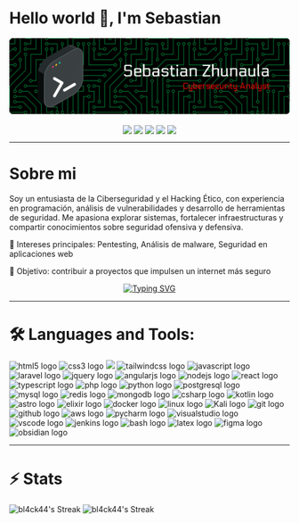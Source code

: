 # Hello world 👋, I'm Sebastian


<p align="center">
<img src="Banner.png">
</p>

<p align="center">
<a href="https://www.youtube.com/@devsebastian44" target="blank"><img align="center" src="https://img.shields.io/badge/YouTube-FF0000?style=for-the-badge&logo=youtube&logoColor=white"/></a>
<a href="https://discord.com/users/1171260800908922950" target="blank"><img align="center" src="https://img.shields.io/badge/Discord-5865F2?style=for-the-badge&logo=discord&logoColor=white"/></a>
<a href="https://www.instagram.com/devsebastian44" target="blank"><img align="center" src="https://img.shields.io/badge/Instagram-8a3ab9?style=for-the-badge&logo=instagram&logoColor=white"/></a>
<a href="https://x.com/devsebastian44" target="blank"><img align="center" src="https://img.shields.io/badge/Twitter-1DA1F2?style=for-the-badge&logo=X&logoColor=white"/></a>
<a href="https://www.linkedin.com/in/devsebastian44/" target="blank"><img align="center" src="https://img.shields.io/badge/LinkedIn-0077B5?style=for-the-badge&logo=LinkedIn&logoColor=white" /></a>
</p>

---

# Sobre mi

Soy un entusiasta de la Ciberseguridad y el Hacking Ético, con experiencia en programación, análisis de vulnerabilidades y desarrollo de herramientas de seguridad.
Me apasiona explorar sistemas, fortalecer infraestructuras y compartir conocimientos sobre seguridad ofensiva y defensiva.

🔹 Intereses principales: Pentesting, Análisis de malware, Seguridad en aplicaciones web

🔹 Objetivo: contribuir a proyectos que impulsen un internet más seguro

<div align="center">
  
[![Typing SVG](https://readme-typing-svg.demolab.com?font=Fira+Code&size=16&pause=1000&color=C81405&width=500&lines=The+code+is+temporary%2C+but+the+impact+is+permanent)](https://git.io/typing-svg)

</div>


---


# 🛠️ Languages and Tools:


<div align="left">
  <img src="https://skillicons.dev/icons?i=html"  alt="html5 logo" />
  <img src="https://skillicons.dev/icons?i=css"  alt="css3 logo" />
  <img src="https://skillicons.dev/icons?i=bootstrap" />
  <img src="https://skillicons.dev/icons?i=tailwind"  alt="tailwindcss logo"  />
  <img src="https://skillicons.dev/icons?i=js"  alt="javascript logo" />
  <img src="https://skillicons.dev/icons?i=laravel"  alt="laravel logo" />
  <img src="https://skillicons.dev/icons?i=jquery"  alt="jquery logo" />
  <img src="https://skillicons.dev/icons?i=angular"  alt="angularjs logo" />
  <img src="https://skillicons.dev/icons?i=nodejs"  alt="nodejs logo" />
  <img src="https://skillicons.dev/icons?i=react"  alt="react logo" />
  <img src="https://skillicons.dev/icons?i=typescript"  alt="typescript logo" />
  <img src="https://skillicons.dev/icons?i=php"  alt="php logo" />
  <img src="https://skillicons.dev/icons?i=python"  alt="python logo" />
  <img src="https://skillicons.dev/icons?i=postgresql"  alt="postgresql logo" />
  <img src="https://skillicons.dev/icons?i=mysql"  alt="mysql logo" />
  <img src="https://skillicons.dev/icons?i=redis"  alt="redis logo"  />
  <img src="https://skillicons.dev/icons?i=mongodb"  alt="mongodb logo" />
  <img src="https://skillicons.dev/icons?i=cs"  alt="csharp logo" />
  <img src="https://skillicons.dev/icons?i=kotlin"  alt="kotlin logo" />
  <img src="https://skillicons.dev/icons?i=astro"  alt="astro logo"  />
  <img src="https://skillicons.dev/icons?i=elixir"  alt="elixir logo"  />
  <img src="https://skillicons.dev/icons?i=docker"  alt="docker logo" />
  <img src="https://skillicons.dev/icons?i=linux"  alt="linux logo" />
  <img src="https://skillicons.dev/icons?i=kali"  alt="Kali logo" />
  <img src="https://skillicons.dev/icons?i=git"  alt="git logo" />
  <img src="https://skillicons.dev/icons?i=github"  alt="github logo" />
  <img src="https://skillicons.dev/icons?i=aws"  alt="aws logo" />
  <img src="https://skillicons.dev/icons?i=pycharm"  alt="pycharm logo" />
  <img src="https://skillicons.dev/icons?i=visualstudio"  alt="visualstudio logo" />
  <img src="https://skillicons.dev/icons?i=vscode"  alt="vscode logo" />
  <img src="https://skillicons.dev/icons?i=jenkins"  alt="jenkins logo"  />
  <img src="https://skillicons.dev/icons?i=bash"  alt="bash logo"  />
  <img src="https://skillicons.dev/icons?i=latex"  alt="latex logo" />
  <img src="https://skillicons.dev/icons?i=figma"  alt="figma logo" />
  <img src="https://skillicons.dev/icons?i=obsidian"  alt="obsidian logo" />
</div>

---

# ⚡ Stats 

<div>
<img width=433 src="https://github-readme-streak-stats.herokuapp.com/?user=bl4ck44&theme=dark&hide_border=false" alt="bl4ck44's Streak"/>
<img width=409 src="https://github-readme-stats.vercel.app/api?username=bl4ck44&show_icons=true&theme=dark" alt="bl4ck44's Streak"/>
</div>






